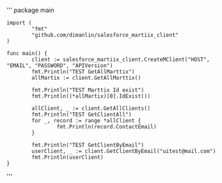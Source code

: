 '''
    package main
    
    import (
            "fmt"
            "github.com/dimanlin/salesforce_martiix_client"
    )
    
    func main() {
            client := salesforce_martiix_client.CreateMClient("HOST", "EMAIL", "PASSWORD", "APIVersion")
            fmt.Println("TEST GetAllMarttix")
            allMartix := client.GetAllMarttix()
    
            fmt.Println("TEST Marttix Id exist")
            fmt.Println((*allMartix)[0].IdExist())
    
            allClient, _ := client.GetAllClients()
            fmt.Println("TEST GetClientAll")
            for _, record := range *allClient {
                    fmt.Println(record.ContactEmail)
            }
    
            fmt.Println("TEST GetClientByEmail")
            userClient, _ := client.GetClientByEmail("uitest@mail.com")
            fmt.Println(userClient)
    }
'''